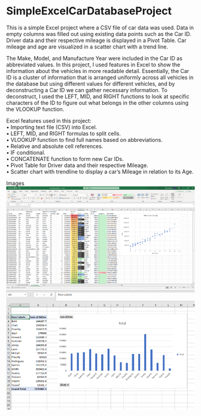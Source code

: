 # SimpleExcelCarDatabaseProject
This is a simple Excel project where a CSV file of car data was used. Data in empty columns was filled out using existing data points such as the Car ID. Driver data and their respective mileage is displayed in a Pivot Table. Car mileage and age are visualized in a scatter chart with a trend line.

The Make, Model, and Manufacture Year were included in the Car ID as abbreviated values. In this project, I used features in Excel to show the information about the vehicles in more readable detail. 
Essentially, the Car ID is a cluster of information that is arranged uniformly across all vehicles in the database but using different values for different vehicles, and by deconstructing a Car ID we can gather necessary information. To deconstruct, I used the LEFT, MID, and RIGHT functions to look at specific characters of the ID to figure out what belongs in the other columns using the VLOOKUP function.

Excel features used in this project:<br>
•	Importing text file (CSV) into Excel.<br>
•	LEFT, MID, and RIGHT formulas to split cells.<br>
•	VLOOKUP function to find full names based on abbreviations.<br>
•	Relative and absolute cell references.<br>
•	IF conditional.<br>
•	CONCATENATE function to form new Car IDs.<br>
•	Pivot Table for Driver data and their respective Mileage.<br>
•	Scatter chart with trendline to display a car’s Mileage in relation to its Age.<br>

Images
![alt text](https://github.com/jtylerdawkins/SimpleExcelCarDatabaseProject/blob/main/CarDatabasePic2.PNG?raw=true)
<br>
![alt text](https://github.com/jtylerdawkins/SimpleExcelCarDatabaseProject/blob/main/CarDatabasePic2PivotTableBarChart.PNG?raw=true)
